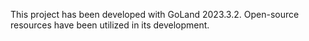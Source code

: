 This project has been developed with GoLand 2023.3.2. Open-source resources have been utilized in its development.
